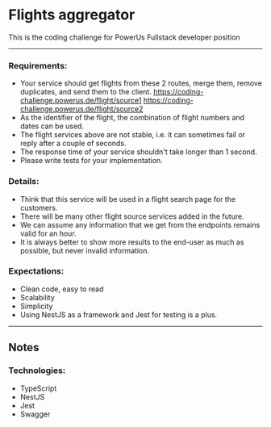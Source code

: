 # Flights aggregator

This is the coding challenge for PowerUs Fullstack developer position

---

### Requirements:

- Your service should get flights from these 2 routes, merge them, remove duplicates, and send them to the client.
  https://coding-challenge.powerus.de/flight/source1
  https://coding-challenge.powerus.de/flight/source2
- As the identifier of the flight, the combination of flight numbers and dates can be used.
- The flight services above are not stable, i.e. it can sometimes fail or reply after a couple of seconds.
- The response time of your service shouldn't take longer than 1 second.
- Please write tests for your implementation.

### Details:

- Think that this service will be used in a flight search page for the customers.
- There will be many other flight source services added in the future.
- We can assume any information that we get from the endpoints remains valid for an hour.
- It is always better to show more results to the end-user as much as possible, but never invalid information.

### Expectations:

- Clean code, easy to read
- Scalability
- Simplicity
- Using NestJS as a framework and Jest for testing is a plus.

---

## Notes

### Technologies:

- TypeScript
- NestJS
- Jest
- Swagger
